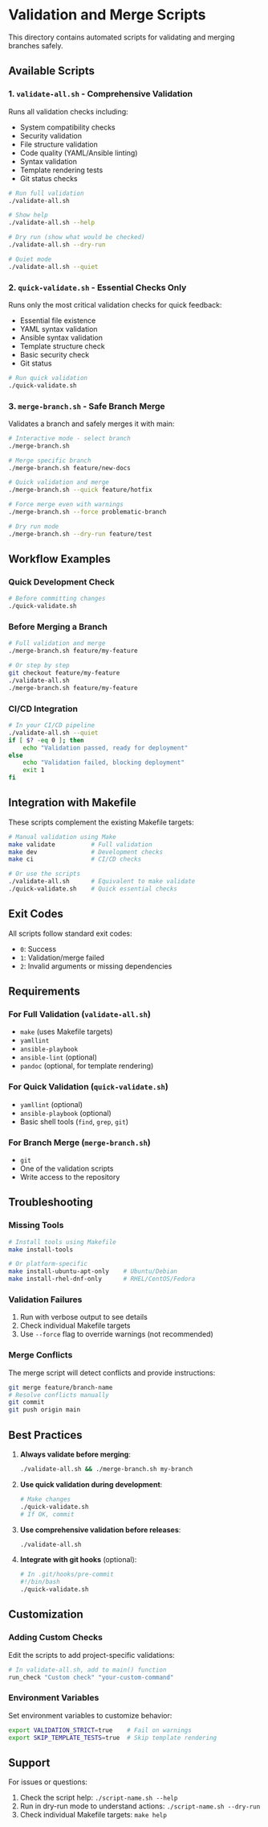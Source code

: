 # Validation and Merge Scripts

This directory contains automated scripts for validating and merging branches safely.

## Available Scripts

### 1. `validate-all.sh` - Comprehensive Validation
Runs all validation checks including:
- System compatibility checks
- Security validation
- File structure validation
- Code quality (YAML/Ansible linting)
- Syntax validation
- Template rendering tests
- Git status checks

```bash
# Run full validation
./validate-all.sh

# Show help
./validate-all.sh --help

# Dry run (show what would be checked)
./validate-all.sh --dry-run

# Quiet mode
./validate-all.sh --quiet
```

### 2. `quick-validate.sh` - Essential Checks Only
Runs only the most critical validation checks for quick feedback:
- Essential file existence
- YAML syntax validation
- Ansible syntax validation
- Template structure check
- Basic security check
- Git status

```bash
# Run quick validation
./quick-validate.sh
```

### 3. `merge-branch.sh` - Safe Branch Merge
Validates a branch and safely merges it with main:

```bash
# Interactive mode - select branch
./merge-branch.sh

# Merge specific branch
./merge-branch.sh feature/new-docs

# Quick validation and merge
./merge-branch.sh --quick feature/hotfix

# Force merge even with warnings
./merge-branch.sh --force problematic-branch

# Dry run mode
./merge-branch.sh --dry-run feature/test
```

## Workflow Examples

### Quick Development Check
```bash
# Before committing changes
./quick-validate.sh
```

### Before Merging a Branch
```bash
# Full validation and merge
./merge-branch.sh feature/my-feature

# Or step by step
git checkout feature/my-feature
./validate-all.sh
./merge-branch.sh feature/my-feature
```

### CI/CD Integration
```bash
# In your CI/CD pipeline
./validate-all.sh --quiet
if [ $? -eq 0 ]; then
    echo "Validation passed, ready for deployment"
else
    echo "Validation failed, blocking deployment"
    exit 1
fi
```

## Integration with Makefile

These scripts complement the existing Makefile targets:

```bash
# Manual validation using Make
make validate          # Full validation
make dev               # Development checks
make ci                # CI/CD checks

# Or use the scripts
./validate-all.sh      # Equivalent to make validate
./quick-validate.sh    # Quick essential checks
```

## Exit Codes

All scripts follow standard exit codes:
- `0`: Success
- `1`: Validation/merge failed
- `2`: Invalid arguments or missing dependencies

## Requirements

### For Full Validation (`validate-all.sh`)
- `make` (uses Makefile targets)
- `yamllint`
- `ansible-playbook`
- `ansible-lint` (optional)
- `pandoc` (optional, for template rendering)

### For Quick Validation (`quick-validate.sh`)
- `yamllint` (optional)
- `ansible-playbook` (optional)
- Basic shell tools (`find`, `grep`, `git`)

### For Branch Merge (`merge-branch.sh`)
- `git`
- One of the validation scripts
- Write access to the repository

## Troubleshooting

### Missing Tools
```bash
# Install tools using Makefile
make install-tools

# Or platform-specific
make install-ubuntu-apt-only    # Ubuntu/Debian
make install-rhel-dnf-only      # RHEL/CentOS/Fedora
```

### Validation Failures
1. Run with verbose output to see details
2. Check individual Makefile targets
3. Use `--force` flag to override warnings (not recommended)

### Merge Conflicts
The merge script will detect conflicts and provide instructions:
```bash
git merge feature/branch-name
# Resolve conflicts manually
git commit
git push origin main
```

## Best Practices

1. **Always validate before merging**:
   ```bash
   ./validate-all.sh && ./merge-branch.sh my-branch
   ```

2. **Use quick validation during development**:
   ```bash
   # Make changes
   ./quick-validate.sh
   # If OK, commit
   ```

3. **Use comprehensive validation before releases**:
   ```bash
   ./validate-all.sh
   ```

4. **Integrate with git hooks** (optional):
   ```bash
   # In .git/hooks/pre-commit
   #!/bin/bash
   ./quick-validate.sh
   ```

## Customization

### Adding Custom Checks
Edit the scripts to add project-specific validations:

```bash
# In validate-all.sh, add to main() function
run_check "Custom check" "your-custom-command"
```

### Environment Variables
Set environment variables to customize behavior:

```bash
export VALIDATION_STRICT=true    # Fail on warnings
export SKIP_TEMPLATE_TESTS=true  # Skip template rendering
```

## Support

For issues or questions:
1. Check the script help: `./script-name.sh --help`
2. Run in dry-run mode to understand actions: `./script-name.sh --dry-run`
3. Check individual Makefile targets: `make help`
